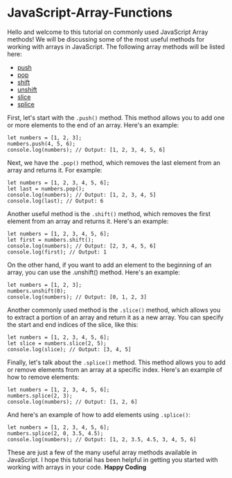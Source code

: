 # JavaScript-Array-Functions
Hello and welcome to this tutorial on commonly used JavaScript Array methods! We will be discussing some of the most useful methods for working with arrays in JavaScript. The following array methods will be listed here:
  - [push](https://developer.mozilla.org/en-US/docs/Web/JavaScript/Reference/Global_Objects/Array/push)
  - [pop](https://developer.mozilla.org/en-US/docs/Web/JavaScript/Reference/Global_Objects/Array/pop)
  - [shift](https://developer.mozilla.org/en-US/docs/Web/JavaScript/Reference/Global_Objects/Array/shift)
  - [unshift](https://developer.mozilla.org/en-US/docs/Web/JavaScript/Reference/Global_Objects/Array/unshift)
  - [slice](https://developer.mozilla.org/en-US/docs/Web/JavaScript/Reference/Global_Objects/Array/slice)
  - [splice](https://developer.mozilla.org/en-US/docs/Web/JavaScript/Reference/Global_Objects/Array/splice)

First, let's start with the `.push()` method. This method allows you to add one or more elements to the end of an array. Here's an example:

```
let numbers = [1, 2, 3];
numbers.push(4, 5, 6);
console.log(numbers); // Output: [1, 2, 3, 4, 5, 6]
```
Next, we have the `.pop()` method, which removes the last element from an array and returns it. For example:

```
let numbers = [1, 2, 3, 4, 5, 6];
let last = numbers.pop();
console.log(numbers); // Output: [1, 2, 3, 4, 5]
console.log(last); // Output: 6
```

Another useful method is the `.shift()` method, which removes the first element from an array and returns it. Here's an example:

```
let numbers = [1, 2, 3, 4, 5, 6];
let first = numbers.shift();
console.log(numbers); // Output: [2, 3, 4, 5, 6]
console.log(first); // Output: 1
```
On the other hand, if you want to add an element to the beginning of an array, you can use the .unshift() method. Here's an example:

```
let numbers = [1, 2, 3];
numbers.unshift(0);
console.log(numbers); // Output: [0, 1, 2, 3]
```
Another commonly used method is the `.slice()` method, which allows you to extract a portion of an array and return it as a new array. You can specify the start and end indices of the slice, like this:

```
let numbers = [1, 2, 3, 4, 5, 6];
let slice = numbers.slice(2, 5);
console.log(slice); // Output: [3, 4, 5]
```
Finally, let's talk about the `.splice()` method. This method allows you to add or remove elements from an array at a specific index. Here's an example of how to remove elements:

```
let numbers = [1, 2, 3, 4, 5, 6];
numbers.splice(2, 3);
console.log(numbers); // Output: [1, 2, 6]
```
And here's an example of how to add elements using `.splice()`:

```
let numbers = [1, 2, 3, 4, 5, 6];
numbers.splice(2, 0, 3.5, 4.5);
console.log(numbers); // Output: [1, 2, 3.5, 4.5, 3, 4, 5, 6]
```

These are just a few of the many useful array methods available in JavaScript. I hope this tutorial has been helpful in getting you started with working with arrays in your code. **Happy Coding**
